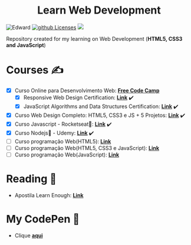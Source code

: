 <h1 align="center">Learn Web Development</h1>

![Edward][Course-badge]  [![github Licenses][License-badge]][License] ![][WebDev-badge]

Repository created for my learning on Web Development (**HTML5, CSS3 and JavaScript**)

# Courses ✍️
- [X] Curso Online para Desenvolvimento Web: [**Free Code Camp**][FreeCode-link]
  - [X] Responsive Web Design Certification: [**Link**][FreeCode-webCertificate] :heavy_check_mark:
  - [X] JavaScript Algorithms and Data Structures Certification: [**Link**][FreeCode-jsCertificate] :heavy_check_mark:
- [X] Curso Web Design Completo: HTML5, CSS3 e JS + 5 Projetos: [**Link**][Udemy-webCertificate] :heavy_check_mark:
- [X] Curso Javascript - Rocketseat🚀: [**Link**][Rocketseat-jsFolder] :heavy_check_mark:
- [X] Curso Nodejs🍃 - Udemy: [**Link**][Udemy-nodeFolder] :heavy_check_mark:
- [ ] Curso programação Web(HTML5): [**Link**][CursoVideo-webYoutube]
- [ ] Curso programação Web(HTML5, CSS3 e JavaScript): [**Link**][ChiefDev-webYoutube]
- [ ] Curso programação Web(JavaScript): [**Link**][CursoVideo-jsYoutube]

# Reading 📖
- Apostila Learn Enough: [**Link**][LearnEnough-link]


# My CodePen 👀
- Clique [**aqui**][CodePen-badge]



[License-badge]: https://img.shields.io/github/license/edward-mn/learn-web-development.svg
[License]: https://opensource.org/licenses/MIT
[Course-badge]: https://img.shields.io/badge/Courses-Edward-yellow.svg
[WebDev-badge]: https://img.shields.io/badge/Web-Development-violet.svg
[CodePen-badge]: https://codepen.io/edward-mn

[FreeCode-link]: https://www.freecodecamp.org/learn
[FreeCode-webCertificate]: https://www.freecodecamp.org/certification/edward-mn/responsive-web-design
[FreeCode-jsCertificate]: https://www.freecodecamp.org/certification/edward-mn/javascript-algorithms-and-data-structures
[Udemy-webCertificate]: https://www.udemy.com/course/curso-web-design-fundamentos-aprenda-html-css-e-javascript/

[LearnEnough-link]: https://www.learnenough.com/courses
[CursoVideo-webYoutube]: https://www.youtube.com/watch?v=epDCjksKMok&list=PLHz_AreHm4dlAnJ_jJtV29RFxnPHDuk9o
[ChiefDev-webYoutube]: https://www.youtube.com/watch?v=EiZbhsVY2Dk&list=PLwgL9IEA0PxUjbhob9UMdpVq12sGrjgU6
[CursoVideo-jsYoutube]: https://www.youtube.com/watch?v=Ptbk2af68e8&list=PLHz_AreHm4dlsK3Nr9GVvXCbpQyHQl1o1&index=4

[Rocketseat-jsFolder]: /rocketseat/Javascript/
[Udemy-nodeFolder]: /udemy/node/
